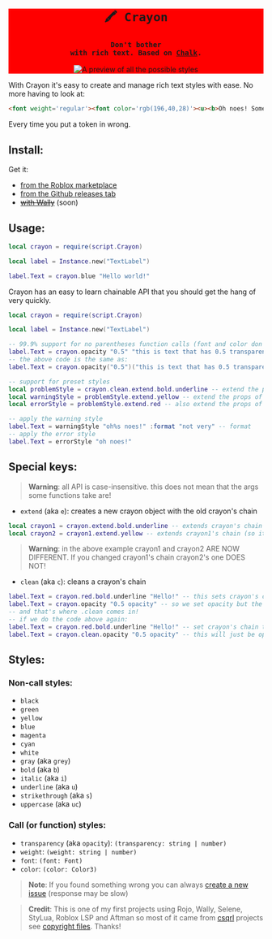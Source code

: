 <div align="center" style="background: red;">

# `🖍️ Crayon`

### <code>Don't bother with rich text. Based on [Chalk](https://github.com/chalk/chalk).</code>

![A preview of all the possible styles](https://user-images.githubusercontent.com/78914413/205636713-32d61aba-d036-4d65-bd70-0a8479e8259c.png)

</div>

With Crayon it's easy to create and manage rich text styles with ease. No more having to look at:
```html
<font weight='regular'><font color='rgb(196,40,28)'><u><b>Oh noes! Something went</b></u></font></font><font weight='regular'><i><fnot color='rgb(196,40,28)'><u><b> very </b></u></font></i></font><font weight='regular'><font color='rgb(196,40,28)'><u><b>wrong!</b></u></font></font>
```
Every time you put a token in wrong.

## Install:
Get it:
- [from the Roblox marketplace](https://create.roblox.com/marketplace/asset/11389890705)
- [from the Github releases tab](https://github.com/Almost89/Crayon/releases)
- ~~[with Wally]()~~ (soon)

## Usage:
```lua
local crayon = require(script.Crayon)

local label = Instance.new("TextLabel")

label.Text = crayon.blue "Hello world!"
```
Crayon has an easy to learn chainable API that you should get the hang of very quickly.
```lua
local crayon = require(script.Crayon)

local label = Instance.new("TextLabel")

-- 99.9% support for no parentheses function calls (font and color don't support it)
label.Text = crayon.opacity "0.5" "this is text that has 0.5 transparency!"
-- the above code is the same as:
label.Text = crayon.opacity("0.5")("this is text that has 0.5 transparency!")

-- support for preset styles
local problemStyle = crayon.clean.extend.bold.underline -- extend the props of crayon (bc it just got cleaned there are none)
local warningStyle = problemStyle.extend.yellow -- extend the props of problemStyle
local errorStyle = problemStyle.extend.red -- also extend the props of problemStyle

-- apply the warning style
label.Text = warningStyle "oh%s noes!" :format "not very" -- format
-- apply the error style
label.Text = errorStyle "oh noes!"
```
## Special keys:
> **Warning**: all API is case-insensitive. this does not mean that the args some functions take are!

- `extend` (aka `e`): creates a new crayon object with the old crayon's chain
```lua
local crayon1 = crayon.extend.bold.underline -- extends crayon's chain (which should have nothing in it) with bold and underline
local crayon2 = crayon1.extend.yellow -- extends crayon1's chain (so it has bold and underline) with yellow
```
> **Warning**: in the above example crayon1 and crayon2 ARE NOW DIFFERENT. If you changed crayon1's chain crayon2's one DOES NOT!

- `clean` (aka `c`): cleans a crayon's chain
```lua
label.Text = crayon.red.bold.underline "Hello!" -- this sets crayon's chain to red, bold and underlined
label.Text = crayon.opacity "0.5 opacity" -- so we set opacity but the text will still also be red, bold and underlined bc the chain never got reset
-- and that's where .clean comes in!
-- if we do the code above again:
label.Text = crayon.red.bold.underline "Hello!" -- set crayon's chain to red, bold and underlined
label.Text = crayon.clean.opacity "0.5 opacity" -- this will just be opacity!
```
## Styles:
### Non-call styles:
- `black`
-	`green`
- `yellow`
- `blue`
- `magenta`
- `cyan`
- `white`
- `gray` (aka `grey`)
- `bold` (aka `b`)
- `italic` (aka `i`)
- `underline` (aka `u`)
- `strikethrough` (aka `s`)
- `uppercase` (aka `uc`)
### Call (or function) styles:
- `transparency` (aka `opacity`): `(transparency: string | number)`
- `weight`: `(weight: string | number)`
- `font`: `(font: Font)`
- `color`: `(color: Color3)`

> **Note**: If you found something wrong you can always [create a new issue](https://github.com/Almost89/Crayon/issues/new) (response may be slow)

> **Credit**: This is one of my first projects using Rojo, Wally, Selene, StyLua, Roblox LSP and Aftman so most of it came from [csqrl](https://github.com/csqrl/) projects see [copyright files](/COPYRIGHT). Thanks!
